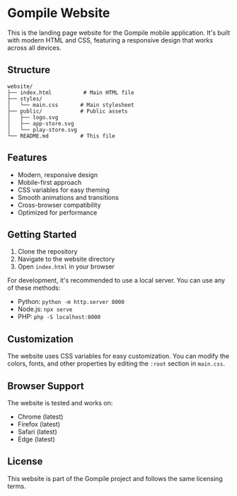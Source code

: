 # Gompile Website

This is the landing page website for the Gompile mobile application. It's built with modern HTML and CSS, featuring a responsive design that works across all devices.

## Structure

```
website/
├── index.html          # Main HTML file
├── styles/
│   └── main.css       # Main stylesheet
├── public/            # Public assets
│   ├── logo.svg
│   ├── app-store.svg
│   └── play-store.svg
└── README.md          # This file
```

## Features

- Modern, responsive design
- Mobile-first approach
- CSS variables for easy theming
- Smooth animations and transitions
- Cross-browser compatibility
- Optimized for performance

## Getting Started

1. Clone the repository
2. Navigate to the website directory
3. Open `index.html` in your browser

For development, it's recommended to use a local server. You can use any of these methods:

- Python: `python -m http.server 8000`
- Node.js: `npx serve`
- PHP: `php -S localhost:8000`

## Customization

The website uses CSS variables for easy customization. You can modify the colors, fonts, and other properties by editing the `:root` section in `main.css`.

## Browser Support

The website is tested and works on:
- Chrome (latest)
- Firefox (latest)
- Safari (latest)
- Edge (latest)

## License

This website is part of the Gompile project and follows the same licensing terms. 